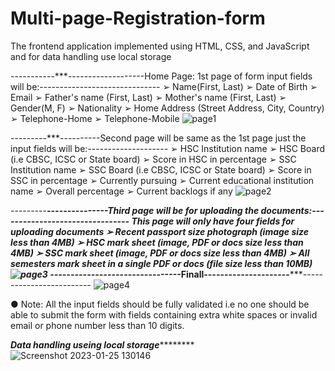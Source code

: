 # Multi-page-Registration-form
The frontend application implemented using HTML, CSS, and JavaScript and for data handling use local storage

-----------***-------------------Home Page: 1st page of form input fields will be:------------------------------
➢ Name(First, Last)
➢ Date of Birth
➢ Email
➢ Father's name (First, Last)
➢ Mother's name (First, Last)
➢ Gender(M, F)
➢ Nationality
➢ Home Address (Street Address, City, Country)
➢ Telephone-Home
➢ Telephone-Mobile
![page1](https://user-images.githubusercontent.com/86428273/214513861-f4e528fc-c2ed-4c0a-a818-a2fa6e360915.png)

---------***----------Second page will be same as the 1st page just the input fields will be:--------------------
➢ HSC Institution name
➢ HSC Board (i.e CBSC, ICSC or State board)
➢ Score in HSC in percentage
➢ SSC Institution name
➢ SSC Board (i.e CBSC, ICSC or State board)
➢ Score in SSC in percentage
➢ Currently pursuing
➢ Current educational institution name
➢ Overall percentage
➢ Current backlogs if any
![page2](https://user-images.githubusercontent.com/86428273/214513835-d83de8e0-6369-4dbe-b12a-1a7fe2ae0003.png)

---------***---------------Third page will be for uploading the documents:--------------------------------
This page will only have four fields for uploading documents
➢ Recent passport size photograph (image size less than 4MB)
➢ HSC mark sheet (image, PDF or docs size less than 4MB)
➢ SSC mark sheet (image, PDF or docs size less than 4MB)
➢ All semesters mark sheet in a single PDF or docs (file size less than 10MB)
![page3](https://user-images.githubusercontent.com/86428273/214513815-941115a3-014e-428c-8b64-743c292f978e.png)
-----------------***********---------------Finall---------------------***********-------------------------
![page4](https://user-images.githubusercontent.com/86428273/214513778-729eae33-b248-43f7-9508-30f2f2d5736b.png)

● Note: All the input fields should be fully validated i.e no one should
be able to submit the form with fields containing extra white spaces
or invalid email or phone number less than 10 digits.

*************************************Data handling useing local storage*********************************************
![Screenshot 2023-01-25 130146](https://user-images.githubusercontent.com/86428273/214512826-efc350f8-2824-44f7-a90b-3a0c27b7ae9c.png)
